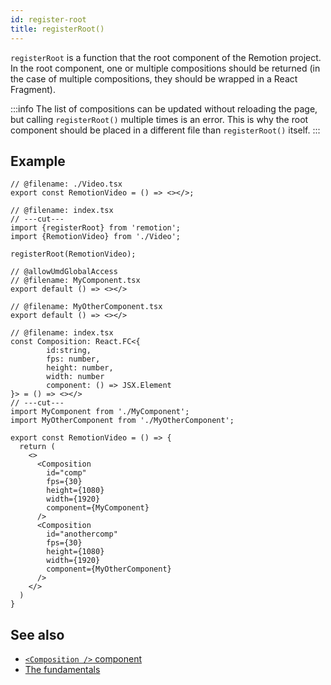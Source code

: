 ```yaml
---
id: register-root
title: registerRoot()
---
```


`registerRoot` is a function that the root component of the Remotion project. In the root component, one or multiple compositions should be returned (in the case of multiple compositions, they should be wrapped in a React Fragment).

:::info
The list of compositions can be updated without reloading the page, but calling `registerRoot()` multiple times is an error. This is why the root component should be placed in a different file than `registerRoot()` itself.
:::

## Example

```tsx twoslash title="index.ts"
// @filename: ./Video.tsx
export const RemotionVideo = () => <></>;

// @filename: index.tsx
// ---cut---
import {registerRoot} from 'remotion';
import {RemotionVideo} from './Video';

registerRoot(RemotionVideo);
```

```tsx twoslash title="Video.tsx"
// @allowUmdGlobalAccess
// @filename: MyComponent.tsx
export default () => <></>

// @filename: MyOtherComponent.tsx
export default () => <></>

// @filename: index.tsx
const Composition: React.FC<{
        id:string,
        fps: number,
        height: number,
        width: number
        component: () => JSX.Element
}> = () => <></>
// ---cut---
import MyComponent from './MyComponent';
import MyOtherComponent from './MyOtherComponent';

export const RemotionVideo = () => {
  return (
    <>
      <Composition
        id="comp"
        fps={30}
        height={1080}
        width={1920}
        component={MyComponent}
      />
      <Composition
        id="anothercomp"
        fps={30}
        height={1080}
        width={1920}
        component={MyOtherComponent}
      />
    </>
  )
}
```

## See also

- [`<Composition />` component](/docs/composition)
- [The fundamentals](/docs/the-fundamentals)

